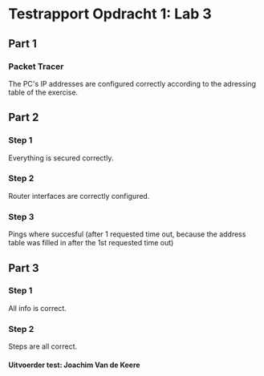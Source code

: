 # Testrapport Opdracht 1: Lab 3

## Part 1

### Packet Tracer
The PC's IP addresses are configured correctly according to the adressing table of the exercise.

## Part 2

### Step 1
Everything is secured correctly.

### Step 2
Router interfaces are correctly configured.

### Step 3
Pings where succesful (after 1 requested time out, because the address table was filled in after the 1st requested time out)

## Part 3

### Step 1
All info is correct.

### Step 2

Steps are all correct.


#### Uitvoerder test: Joachim Van de Keere
